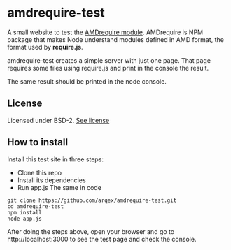 amdrequire-test
===============
A small website to test the [AMDrequire module](https://github.com/arqex/amdrequire). AMDrequire is NPM package that makes Node understand modules defined in AMD format, the format used by **require.js**.

amdrequire-test creates a simple server with just one page. That page requires some files using require.js and print in the console the result.

The same result should be printed in the node console.

## License
Licensed under BSD-2. [See license](https://raw.githubusercontent.com/arqex/amdrequire-test/master/LICENSE)

## How to install
Install this test site in three steps:
* Clone this repo
* Install its dependencies
* Run app.js
The same in code
```
git clone https://github.com/arqex/amdrequire-test.git
cd amdrequire-test
npm install
node app.js
```

After doing the steps above, open your browser and go to http://localhost:3000 to see the test page and check the console.